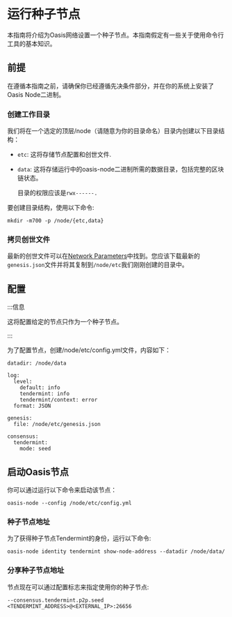 # 运行种子节点

本指南将介绍为Oasis网络设置一个种子节点。本指南假定有一些关于使用命令行工具的基本知识。

## 前提

在遵循本指南之前，请确保你已经遵循先决条件部分，并在你的系统上安装了Oasis Node二进制。

### 创建工作目录

我们将在一个选定的顶层/node（请随意为你的目录命名）目录内创建以下目录结构：

- `etc`: 这将存储节点配置和创世文件.
- `data`: 这将存储运行中的oasis-node二进制所需的数据目录，包括完整的区块链状态。
    
    目录的权限应该是`rwx------.`
    

要创建目录结构，使用以下命令:

```
mkdir -m700 -p /node/{etc,data}

```

### 拷贝创世文件

最新的创世文件可以在[Network Parameters](https://docs.oasis.dev/general/oasis-network/network-parameters)中找到。您应该下载最新的`genesis.json`文件并将其复制到`/node/etc`我们刚刚创建的目录中。

## 配置

:::信息

这将配置给定的节点只作为一个种子节点。

:::

为了配置节点，创建/node/etc/config.yml文件，内容如下：

```
datadir: /node/data

log:
  level:
    default: info
    tendermint: info
    tendermint/context: error
  format: JSON

genesis:
  file: /node/etc/genesis.json

consensus:
  tendermint:
    mode: seed

```

## 启动Oasis节点

你可以通过运行以下命令来启动该节点：

```
oasis-node --config /node/etc/config.yml

```

### 种子节点地址

为了获得种子节点Tendermint的身份，运行以下命令:

```
oasis-node identity tendermint show-node-address --datadir /node/data/

```

### 分享种子节点地址

节点现在可以通过配置标志来指定使用你的种子节点:

```
--consensus.tendermint.p2p.seed <TENDERMINT_ADDRESS>@<EXTERNAL_IP>:26656

```